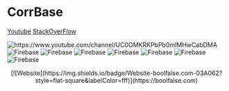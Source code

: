 # CorrBase


[Youtube](https://www.youtube.com/channel/UC0OMKRKPbPb0mIMHwCabDMA)
[StackOverFlow](https://stackoverflow.com/users/16716151/corrbase) 

<p align="center">

[comment]: <> (  <img alt="Node.js" src="https://img.shields.io/badge/node.js%20-%2343853D.svg?&style=for-the-badge&logo=node.js&logoColor=white"/>)
  <img alt="https://www.youtube.com/channel/UC0OMKRKPbPb0mIMHwCabDMA" src="https://img.shields.io/badge/YouTube-FF0000?style=for-the-badge&logo=youtube&logoColor=white"/>
  <img alt="Firebase" src="https://img.shields.io/badge/CSS-239120?&style=for-the-badge&logo=css3&logoColor=white"/>
  <img alt="Firebase" src="https://img.shields.io/badge/HTML-239120?style=for-the-badge&logo=html5&logoColor=white"/>
  <img alt="Firebase" src="https://img.shields.io/badge/JavaScript-F7DF1E?style=for-the-badge&logo=javascript&logoColor=black"/>
  <img alt="Firebase" src="https://img.shields.io/badge/Sass-CC6699?style=for-the-badge&logo=sass&logoColor=white"/>
  <img alt="Firebase" src="https://img.shields.io/badge/PHP-777BB4?style=for-the-badge&logo=php&logoColor=white"/>
  <img alt="Firebase" src="https://img.shields.io/badge/Bootstrap-563D7C?style=for-the-badge&logo=bootstrap&logoColor=white"/>
  <img alt="Firebase" src="https://img.shields.io/badge/MySQL-00000F?style=for-the-badge&logo=mysql&logoColor=white"/>
</p>

<center>
  [![Website](https://img.shields.io/badge/Website-boolfalse.com-03A062?style=flat-square&labelColor=fff)](https://boolfalse.com)

  </center>

